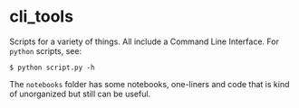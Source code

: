 # cli_tools
Scripts for a variety of things. All include a Command Line Interface.
For `python` scripts, see:
```terminal
$ python script.py -h
```

The `notebooks` folder has some notebooks, one-liners and code that is kind of 
unorganized but still can be useful.